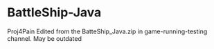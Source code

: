 # BattleShip-Java
 Proj4Pain
 Edited from the BatteShip_Java.zip in game-running-testing channel. May be outdated

